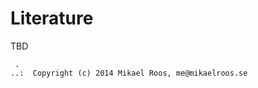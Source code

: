 Literature
===================

TBD




```                                                            
 .                                                             
..:  Copyright (c) 2014 Mikael Roos, me@mikaelroos.se   
```                                                            
